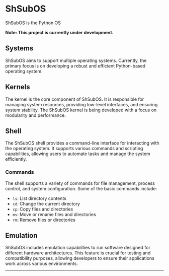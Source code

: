 # ShSubOS
ShSubOS is the Python OS

**Note: This project is currently under development.**

## Systems
ShSubOS aims to support multiple operating systems. Currently, the primary focus is on developing a robust and efficient Python-based operating system.

## Kernels
The kernel is the core component of ShSubOS. It is responsible for managing system resources, providing low-level interfaces, and ensuring system stability. The ShSubOS kernel is being developed with a focus on modularity and performance.

## Shell
The ShSubOS shell provides a command-line interface for interacting with the operating system. It supports various commands and scripting capabilities, allowing users to automate tasks and manage the system efficiently.

### Commands
The shell supports a variety of commands for file management, process control, and system configuration. Some of the basic commands include:
- `ls`: List directory contents
- `cd`: Change the current directory
- `cp`: Copy files and directories
- `mv`: Move or rename files and directories
- `rm`: Remove files or directories

## Emulation
ShSubOS includes emulation capabilities to run software designed for different hardware architectures. This feature is crucial for testing and compatibility purposes, allowing developers to ensure their applications work across various environments.

---
